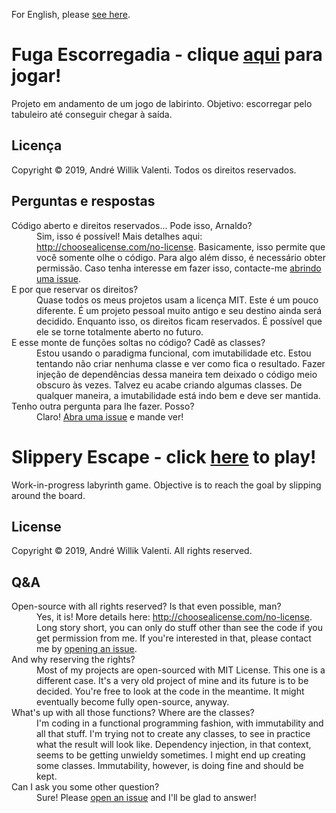 For English, please [see here](#slippery-escape---click-here-to-play).

# Fuga Escorregadia - clique [aqui](http://awvalenti.github.io/fugaescorregadia/) para jogar!
Projeto em andamento de um jogo de labirinto. Objetivo: escorregar pelo
tabuleiro até conseguir chegar à saída.

## Licença
Copyright &copy; 2019, André Willik Valenti. Todos os direitos reservados.

## Perguntas e respostas
<dl>

<dt>Código aberto e direitos reservados... Pode isso, Arnaldo?</dt>
<dd>Sim, isso é possível! Mais detalhes aqui:
<a href="http://choosealicense.com/no-license">
http://choosealicense.com/no-license</a>.
Basicamente, isso permite que você somente olhe o código. Para algo
além disso, é necessário obter permissão.
Caso tenha interesse em fazer isso, contacte-me
<a href="https://github.com/awvalenti/fugaescorregadia/issues/new">abrindo uma issue</a>.</dd>

<dt>E por que reservar os direitos?</dt>
<dd>Quase todos os meus projetos usam a licença MIT.
Este é um pouco diferente. É um projeto pessoal muito antigo e
seu destino ainda será decidido. Enquanto isso, os direitos ficam reservados.
É possível que ele se torne totalmente aberto no futuro.</dd>

<dt>E esse monte de funções soltas no código? Cadê as classes?</dt>
<dd>Estou usando o paradigma funcional, com imutabilidade etc.
Estou tentando não criar nenhuma classe e ver como fica o resultado.
Fazer injeção de dependências dessa maneira tem deixado o código meio
obscuro às vezes. Talvez eu acabe criando algumas classes. De qualquer
maneira, a imutabilidade está indo bem e deve ser mantida.</dd>

<dt>Tenho outra pergunta para lhe fazer. Posso?</dt>
<dd>Claro!
<a href="https://github.com/awvalenti/fugaescorregadia/issues/new">
Abra uma issue</a> e mande ver!</dd>

</dl>

# Slippery Escape - click [here](http://awvalenti.github.io/fugaescorregadia/) to play!
Work-in-progress labyrinth game. Objective is to reach the goal by
slipping around the board.

## License
Copyright &copy; 2019, André Willik Valenti. All rights reserved.

## Q&A
<dl>

<dt>Open-source with all rights reserved? Is that even possible, man?</dt>
<dd>Yes, it is! More details here:
<a href="http://choosealicense.com/no-license">
http://choosealicense.com/no-license</a>.
Long story short, you can only do stuff other than see the code if you get
permission from me. If you're interested in that, please contact me by
<a href="https://github.com/awvalenti/fugaescorregadia/issues/new">opening an
issue</a>.</dd>

<dt>And why reserving the rights?</dt>
<dd>Most of my projects are open-sourced with MIT License. This one is a
different case. It's a very old project of mine and its future is to be
decided. You're free to look at the
code in the meantime. It might eventually become fully open-source, anyway.</dd>

<dt>What's up with all those functions? Where are the classes?</dt>
<dd>I'm coding in a functional programming fashion, with immutability and
all that stuff. I'm trying not to create any classes, to see in practice
what the result will look like. Dependency injection, in that context, seems
to be getting unwieldy sometimes. I might end up creating some classes.
Immutability, however, is doing fine and should be kept.</dd>

<dt>Can I ask you some other question?</dt>
<dd>Sure! Please
<a href="https://github.com/awvalenti/fugaescorregadia/issues/new">open an issue</a>
and I'll be glad to answer!</dd>

</dl>
